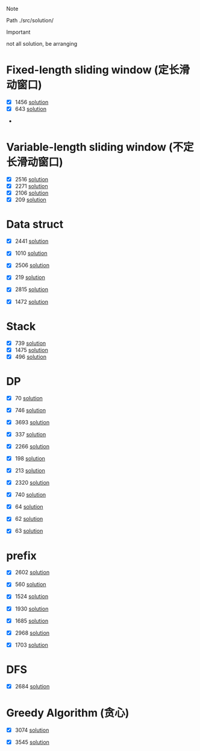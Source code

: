 >[!NOTE]
> Path
> ./src/solution/

> [!IMPORTANT]
> not all solution, be arranging

# Fixed-length sliding window (定长滑动窗口)
- [x] 1456 [solution](./src/solution/1400-1499/1456.Maximum%20Number%20of%20Vowels%20in%20a%20Substring%20of%20Given%20Length.rs)
- [x]  643 [solution](./src/solution/0600-0699/643.Maximum%20Average%20Subarray%20I.rs)
- 

# Variable-length sliding window (不定长滑动窗口)
- [x] 2516 [solution](./src/solution/2500-2599/2516.Take%20K%20of%20Each%20Character%20From%20Left%20and%20Right.rs)
- [x] 2271 [solution](./src/solution/2200-2299/2271.Maximum%20White%20Tiles%20Covered%20by%20a%20Carpet.rs)
- [x] 2106 [solution](./src/solution/2100-2199/2106.Maximum%20Fruits%20Harvested%20After%20at%20Most%20K%20Steps.rs)
- [x]  209 [solution](./src/solution/0200-0299/209.Minimum%20Size%20Subarray%20Sum.rs)

# Data struct
- [x] 2441 [solution](./src/solution/2400-2499/2441.Largest%20Positive%20Integer%20That%20Exists%20With%20Its%20Negative.rs)
- [x] 1010 [solution](./src/solution/1000-1099/1010.Pairs%20of%20Songs%20With%20Total%20Durations%20Divisible%20by%2060.rs)
- [x] 2506 [solution](./src/solution/2500-2599/2506.Count%20Pairs%20Of%20Similar%20Strings.rs)
- [x]  219 [solution](./src/solution/0200-0299/219.Contains%20Duplicate%20II.rs)
- [x] 2815 [solution](./src/solution/2800-2899/2815.Max%20Pair%20Sum%20in%20an%20Array.rs)
- [x] 1472 [solution](./src/solution/1400-1499/1472.Design%20Browser%20History.rs)



# Stack
- [x]  739 [solution](./src/solution/0700-0799/739.Daily%20Temperatures.rs)
- [x] 1475 [solution](./src/solution/1400-1499/1475.Final%20Prices%20With%20a%20Special%20Discount%20in%20a%20Shop.rs)
- [x]  496 [solution](./src/solution/0400-0499/496.Next%20Greater%20Element%20I.rs)

# DP
- [x]   70 [solution](./src/solution/0000-0099/70.Climbing%20Stairs.rs)
- [x]  746 [solution](./src/solution/0700-0799/746.Min%20Cost%20Climbing%20Stairs.rs)
- [x] 3693 [solution](./src/solution/3600-3699/3693.Climbing%20Stairs%20II.rs)
- [x]  337 [solution](./src/solution/0300-0399/337.Combination%20Sum%20IV.rs)
- [x] 2266 [solution](./src/solution/2200-2299/2266.Count%20Number%20of%20Texts.rs)
- [x]  198 [solution](./src/solution/0100-0199/198.House%20Robber.rs)
- [x]  213 [solution](./src/solution/0200-0299/213.House%20Robber%20II.rs)
- [x] 2320 [solution](./src/solution/2300-2399/2320.Count%20Number%20of%20Ways%20to%20Place%20Houses.rs)
- [x]  740 [solution](./src/solution/0700-0799/740.Delete%20and%20Earn.rs)
- [x]   64 [solution](./src/solution/0000-0099/64.Minimum%20Path%20Sum.rs)

- [x]   62 [solution](./src/solution/0000-0099/62.Unique%20Paths.rs)
- [x]   63 [solution](./src/solution/0000-0099/63.Unique%20Paths%20II.rs)


# prefix
- [x] 2602 [solution](./src/solution/2600-2699/2602.Minimum%20Operations%20to%20Make%20All%20Array%20Elements%20Equal.rs)
- [x]  560 [solution](./src/solution/0500-0599/560.Subarray%20Sum%20Equals%20K.rs)
- [x] 1524 [solution](./src/solution/1500-1599/1524.Number%20of%20Sub-arrays%20With%20Odd%20Sum.rs)
- [x] 1930 [solution](./src/solution/1900-1999/1930.Unique%20Length-3%20Palindromic%20Subsequences.rs)
- [x] 1685 [solution](./src/solution/1600-1699/1685.Sum%20of%20Absolute%20Differences%20in%20a%20Sorted%20Array.rs)
- [x] 2968 [solution](./src/solution/2900-2999/2968.Apply%20Operations%20to%20Maximize%20Frequency%20Score.rs)
- [x] 1703 [solution](./src/solution/1700-1799/1703.Minimum%20Adjacent%20Swaps%20for%20K%20Consecutive%20Ones.rs)



# DFS
- [x] 2684 [solution](./src/solution/2600-2699/2684.Maximum%20Number%20of%20Moves%20in%20a%20Grid.rs)


# Greedy Algorithm (贪心)
- [x] 3074 [solution](./src/solution/3000-3099/3074.Apple%20Redistribution%20into%20Boxes.rs)
- [x] 3545 [solution](./src/solution/3500-3599/3545.Minimum%20Deletions%20for%20At%20Most%20K%20Distinct%20Characters.rs)



















